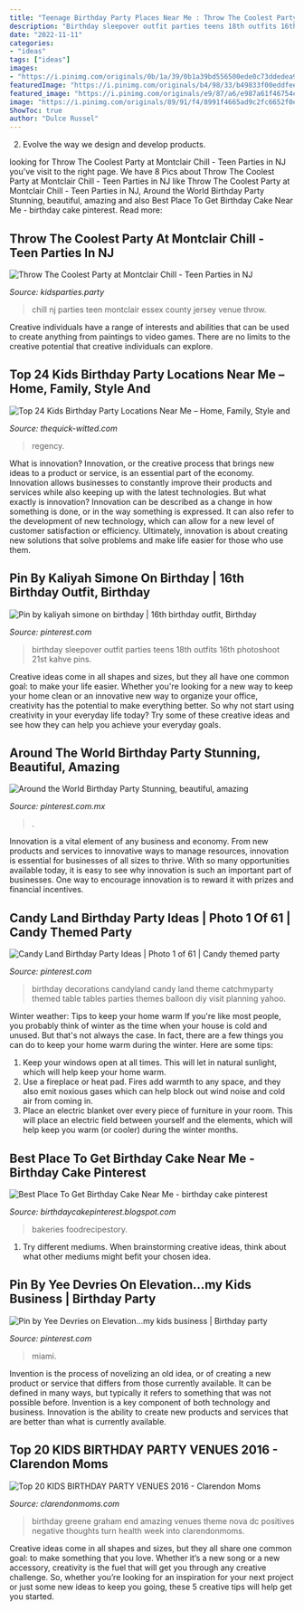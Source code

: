 ```yaml
---
title: "Teenage Birthday Party Places Near Me : Throw The Coolest Party At Montclair Chill"
description: "Birthday sleepover outfit parties teens 18th outfits 16th photoshoot 21st kahve pins"
date: "2022-11-11"
categories:
- "ideas"
tags: ["ideas"]
images:
- "https://i.pinimg.com/originals/0b/1a/39/0b1a39bd556500ede0c73ddedea9605e.jpg"
featuredImage: "https://i.pinimg.com/originals/b4/98/33/b49833f00eddfee5b6cc092bf17b039e.jpg"
featured_image: "https://i.pinimg.com/originals/e9/87/a6/e987a61f46754c3af22aeafd46f6a498.jpg"
image: "https://i.pinimg.com/originals/89/91/f4/8991f4665ad9c2fc6652f0ecee4b0b38.jpg"
ShowToc: true
author: "Dulce Russel"
---
```



2. Evolve the way we design and develop products.

	

		
looking for Throw The Coolest Party at Montclair Chill - Teen Parties in NJ you've visit to the right page. We have 8 Pics about Throw The Coolest Party at Montclair Chill - Teen Parties in NJ like Throw The Coolest Party at Montclair Chill - Teen Parties in NJ, Around the World Birthday Party Stunning, beautiful, amazing and also Best Place To Get Birthday Cake Near Me - birthday cake pinterest. Read more:
		
    
## Throw The Coolest Party At Montclair Chill - Teen Parties In NJ

<img loading=lazy src="https://www.kidsparties.party/uploads/images/chill-teen-parties-in-northern-nj.jpg" onerror="this.onerror=null;this.src='https://tse1.mm.bing.net/th?id=OIP.GSsf6vhpIJSuBZVGzm4WvQHaEo&amp;pid=15.1';" alt="Throw The Coolest Party at Montclair Chill - Teen Parties in NJ">

_Source: kidsparties.party_

>chill nj parties teen montclair essex county jersey venue throw. 

	

Creative individuals have a range of interests and abilities that can be used to create anything from paintings to video games. There are no limits to the creative potential that creative individuals can explore.

    
## Top 24 Kids Birthday Party Locations Near Me – Home, Family, Style And

<img loading=lazy src="https://i.pinimg.com/originals/45/c2/ba/45c2ba7275f5c96c74edfd0b75ce4fc7.jpg" onerror="this.onerror=null;this.src='https://tse1.mm.bing.net/th?id=OIP.-Kg_PzgJ_hbR0dYgEUTq6QHaE8&amp;pid=15.1';" alt="Top 24 Kids Birthday Party Locations Near Me – Home, Family, Style and">

_Source: thequick-witted.com_

>regency. 

	

What is innovation?
Innovation, or the creative process that brings new ideas to a product or service, is an essential part of the economy. Innovation allows businesses to constantly improve their products and services while also keeping up with the latest technologies. But what exactly is innovation?
Innovation can be described as a change in how something is done, or in the way something is expressed. It can also refer to the development of new technology, which can allow for a new level of customer satisfaction or efficiency. Ultimately, innovation is about creating new solutions that solve problems and make life easier for those who use them.

    
## Pin By Kaliyah Simone On Birthday | 16th Birthday Outfit, Birthday

<img loading=lazy src="https://i.pinimg.com/originals/0b/1a/39/0b1a39bd556500ede0c73ddedea9605e.jpg" onerror="this.onerror=null;this.src='https://tse4.mm.bing.net/th?id=OIP.MtvLZE0P8iLMNMlSrogvXAHaJ4&amp;pid=15.1';" alt="Pin by kaliyah simone on birthday | 16th birthday outfit, Birthday">

_Source: pinterest.com_

>birthday sleepover outfit parties teens 18th outfits 16th photoshoot 21st kahve pins. 

	

Creative ideas come in all shapes and sizes, but they all have one common goal: to make your life easier. Whether you're looking for a new way to keep your home clean or an innovative new way to organize your office, creativity has the potential to make everything better. So why not start using creativity in your everyday life today? Try some of these creative ideas and see how they can help you achieve your everyday goals.

    
## Around The World Birthday Party Stunning, Beautiful, Amazing

<img loading=lazy src="https://i.pinimg.com/originals/89/91/f4/8991f4665ad9c2fc6652f0ecee4b0b38.jpg" onerror="this.onerror=null;this.src='https://tse3.mm.bing.net/th?id=OIP.vaEdu5VMXB0-pka3cN4cyQHaLa&amp;pid=15.1';" alt="Around the World Birthday Party Stunning, beautiful, amazing">

_Source: pinterest.com.mx_

>. 

	

Innovation is a vital element of any business and economy. From new products and services to innovative ways to manage resources, innovation is essential for businesses of all sizes to thrive. With so many opportunities available today, it is easy to see why innovation is such an important part of businesses. One way to encourage innovation is to reward it with prizes and financial incentives.

    
## Candy Land Birthday Party Ideas | Photo 1 Of 61 | Candy Themed Party

<img loading=lazy src="https://i.pinimg.com/736x/16/c3/51/16c3518bedb8c7ea889b6262a7dab090--birthday-party-tables-th-birthday.jpg" onerror="this.onerror=null;this.src='https://tse4.mm.bing.net/th?id=OIP.Tg8O72AXRY-_cEytt5WB1AHaLG&amp;pid=15.1';" alt="Candy Land Birthday Party Ideas | Photo 1 of 61 | Candy themed party">

_Source: pinterest.com_

>birthday decorations candyland candy land theme catchmyparty themed table tables parties themes balloon diy visit planning yahoo. 

	

Winter weather: Tips to keep your home warm
If you're like most people, you probably think of winter as the time when your house is cold and unused. But that's not always the case. In fact, there are a few things you can do to keep your home warm during the winter. Here are some tips:
1) Keep your windows open at all times. This will let in natural sunlight, which will help keep your home warm.
2) Use a fireplace or heat pad. Fires add warmth to any space, and they also emit noxious gases which can help block out wind noise and cold air from coming in.
3) Place an electric blanket over every piece of furniture in your room. This will place an electric field between yourself and the elements, which will help keep you warm (or cooler) during the winter months.

    
## Best Place To Get Birthday Cake Near Me - Birthday Cake Pinterest

<img loading=lazy src="https://i.pinimg.com/originals/b4/98/33/b49833f00eddfee5b6cc092bf17b039e.jpg" onerror="this.onerror=null;this.src='https://tse4.mm.bing.net/th?id=OIP.nLi5tI6rdLRvtavtjSqVqAHaE8&amp;pid=15.1';" alt="Best Place To Get Birthday Cake Near Me - birthday cake pinterest">

_Source: birthdaycakepinterest.blogspot.com_

>bakeries foodrecipestory. 

	

1. Try different mediums. When brainstorming creative ideas, think about what other mediums might befit your chosen idea.

    
## Pin By Yee Devries On Elevation...my Kids Business | Birthday Party

<img loading=lazy src="https://i.pinimg.com/originals/e9/87/a6/e987a61f46754c3af22aeafd46f6a498.jpg" onerror="this.onerror=null;this.src='https://tse1.mm.bing.net/th?id=OIP.NcIuzWPuPTPZgRaAj6kvzwHaFj&amp;pid=15.1';" alt="Pin by Yee Devries on Elevation...my kids business | Birthday party">

_Source: pinterest.com_

>miami. 

	

Invention is the process of novelizing an old idea, or of creating a new product or service that differs from those currently available. It can be defined in many ways, but typically it refers to something that was not possible before. Invention is a key component of both technology and business. Innovation is the ability to create new products and services that are better than what is currently available.

    
## Top 20 KIDS BIRTHDAY PARTY VENUES 2016 - Clarendon Moms

<img loading=lazy src="http://clarendonmoms.com/wp-content/uploads/2015/10/birthdayparty.jpg" onerror="this.onerror=null;this.src='https://tse3.mm.bing.net/th?id=OIP.82jpdKuYoxMrvHpsopPSggHaFj&amp;pid=15.1';" alt="Top 20 KIDS BIRTHDAY PARTY VENUES 2016 - Clarendon Moms">

_Source: clarendonmoms.com_

>birthday greene graham end amazing venues theme nova dc positives negative thoughts turn health week into clarendonmoms. 

	

Creative ideas come in all shapes and sizes, but they all share one common goal: to make something that you love. Whether it’s a new song or a new accessory, creativity is the fuel that will get you through any creative challenge. So, whether you’re looking for an inspiration for your next project or just some new ideas to keep you going, these 5 creative tips will help get you started.


